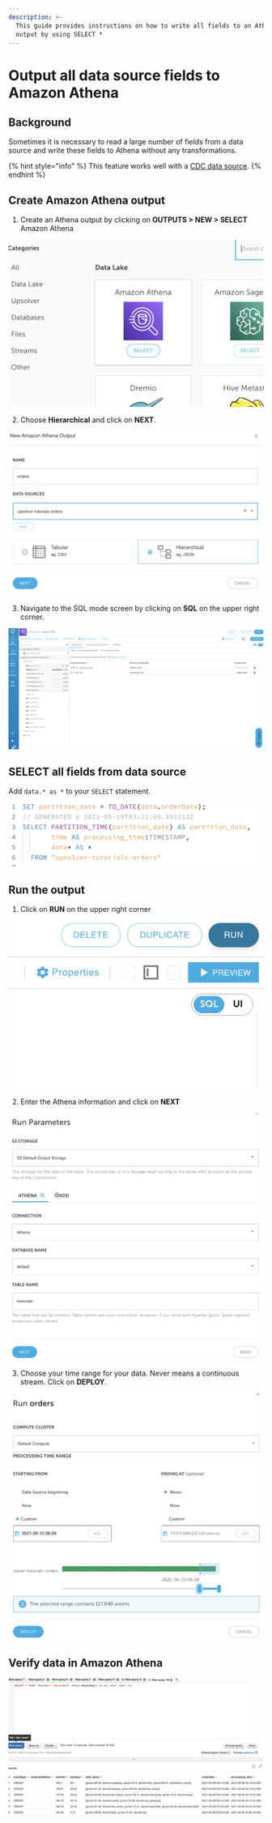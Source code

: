 ```yaml
---
description: >-
  This guide provides instructions on how to write all fields to an Athena
  output by using SELECT *
---
```


# Output all data source fields to Amazon Athena

## Background

Sometimes it is necessary to read a large number of fields from a data source and write these fields to Athena without any transformations.

{% hint style="info" %}
This feature works well with a [CDC data source](../../../../connecting-data-sources/cdc-data-sources-debezium/mysql-cdc-data-sourcei.md).
{% endhint %}

## Create Amazon Athena output

1. Create an Athena output by clicking on **OUTPUTS &gt; NEW &gt; SELECT** Amazon Athena

![](../../../../.gitbook/assets/image%20%28255%29.png)

2. Choose **Hierarchical** and click on **NEXT**.

![](../../../../.gitbook/assets/image%20%28260%29.png)

3. Navigate to the SQL mode screen by clicking on **SQL** on the upper right corner.

![](../../../../.gitbook/assets/bi6z9gps7m.gif)

## SELECT all fields from data source

Add `data.* as *` to your `SELECT` statement.

![](../../../../.gitbook/assets/image%20%28258%29.png)

## Run the output

1. Click on **RUN** on the upper right corner

![](../../../../.gitbook/assets/image%20%28262%29.png)

2. Enter the Athena information and click on **NEXT**

![](../../../../.gitbook/assets/image%20%28256%29.png)

3. Choose your time range for your data. Never means a continuous stream. Click on **DEPLOY**.

![](../../../../.gitbook/assets/image%20%28261%29.png)

## Verify data in Amazon Athena

![](../../../../.gitbook/assets/image%20%28263%29.png)

